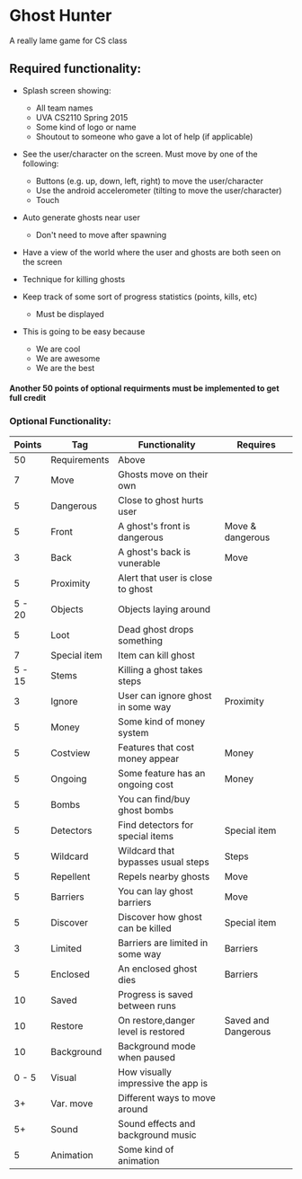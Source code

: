 # Ghost Hunter
A really lame game for CS class

## Required functionality:
  - Splash screen showing:
    - All team names
    - UVA CS2110 Spring 2015
    - Some kind of logo or name
    - Shoutout to someone who gave a lot of help (if applicable)
  - See the user/character on the screen. Must move by one of the following:
    - Buttons (e.g. up, down, left, right) to move the user/character
    - Use the android accelerometer (tilting to move the user/character)
    - Touch
  - Auto generate ghosts near user
    - Don't need to move after spawning
  - Have a view of the world where the user and ghosts are both seen on the screen

  - Technique for killing ghosts
  - Keep track of some sort of progress statistics (points, kills, etc)
    - Must be displayed

  - This is going to be easy because
    - We are cool
    - We are awesome
    - We are the best

#### Another 50 points of optional requirments must be implemented to get full credit

### Optional Functionality:

Points        | Tag           | Functionality                       | Requires
------------- | ------------  |-------------------------------------|-------------------|
50            | Requirements  | Above                               |
7             | Move          | Ghosts move on their own            |
5             | Dangerous     | Close to ghost hurts user           |
5             | Front         | A ghost's front is dangerous        | Move & dangerous
3             | Back          | A ghost's back is vunerable         | Move
5             | Proximity     | Alert that user is close to ghost   |
5 - 20        | Objects       | Objects laying around               |
5             | Loot          | Dead ghost drops something          |
7             | Special item  | Item can kill ghost                 |
5 - 15        | Stems         | Killing a ghost takes steps         |
3             | Ignore        | User can ignore ghost in some way   | Proximity
5             | Money         | Some kind of money system           |
5             | Costview      | Features that cost money appear     | Money
5             | Ongoing       | Some feature has an ongoing cost    | Money
5             | Bombs         | You can find/buy ghost bombs        |
5             | Detectors     | Find detectors for special items    | Special item
5             | Wildcard      | Wildcard that bypasses usual steps  | Steps
5             | Repellent     | Repels nearby ghosts                | Move
5             | Barriers      | You can lay ghost barriers          | Move
5             | Discover      | Discover how ghost can be killed    | Special item
3             | Limited       | Barriers are limited in some way    | Barriers
5             | Enclosed      | An enclosed ghost dies              | Barriers
10            | Saved         | Progress is saved between runs      |
10            | Restore       | On restore,danger level is restored | Saved and Dangerous
10            | Background    | Background mode when paused         |
0 - 5         | Visual        | How visually impressive the app is  |
3+            | Var. move     | Different ways to move around       |
5+            | Sound         | Sound effects and background music  |
5             | Animation     | Some kind of animation              |
